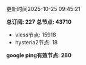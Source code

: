 更新时间2025-10-25 09:45:21

**总订阅: 227**
**总节点: 43710**
- vless节点: 15918
- hysteria2节点: 18

**google ping有效节点: 280**
